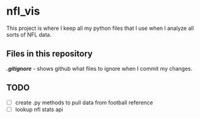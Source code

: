 # nfl_vis

This project is where I keep all my python files that I use when I analyze all sorts of NFL data.

## Files in this repository

__*.gitignore*__ - shows github what files to ignore when I commit my changes.

## TODO

- [ ] create .py methods to pull data from football reference
- [ ] lookup nfl stats api
